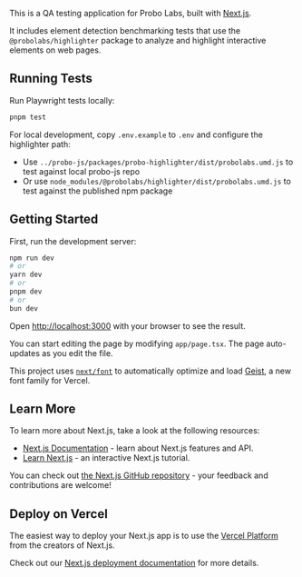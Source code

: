 This is a QA testing application for Probo Labs, built with [Next.js](https://nextjs.org).

It includes element detection benchmarking tests that use the `@probolabs/highlighter` package to analyze and highlight interactive elements on web pages.

## Running Tests

Run Playwright tests locally:

```bash
pnpm test
```

For local development, copy `.env.example` to `.env` and configure the highlighter path:
- Use `../probo-js/packages/probo-highlighter/dist/probolabs.umd.js` to test against local probo-js repo
- Or use `node_modules/@probolabs/highlighter/dist/probolabs.umd.js` to test against the published npm package

## Getting Started

First, run the development server:

```bash
npm run dev
# or
yarn dev
# or
pnpm dev
# or
bun dev
```

Open [http://localhost:3000](http://localhost:3000) with your browser to see the result.

You can start editing the page by modifying `app/page.tsx`. The page auto-updates as you edit the file.

This project uses [`next/font`](https://nextjs.org/docs/app/building-your-application/optimizing/fonts) to automatically optimize and load [Geist](https://vercel.com/font), a new font family for Vercel.

## Learn More

To learn more about Next.js, take a look at the following resources:

- [Next.js Documentation](https://nextjs.org/docs) - learn about Next.js features and API.
- [Learn Next.js](https://nextjs.org/learn) - an interactive Next.js tutorial.

You can check out [the Next.js GitHub repository](https://github.com/vercel/next.js) - your feedback and contributions are welcome!

## Deploy on Vercel

The easiest way to deploy your Next.js app is to use the [Vercel Platform](https://vercel.com/new?utm_medium=default-template&filter=next.js&utm_source=create-next-app&utm_campaign=create-next-app-readme) from the creators of Next.js.

Check out our [Next.js deployment documentation](https://nextjs.org/docs/app/building-your-application/deploying) for more details.
